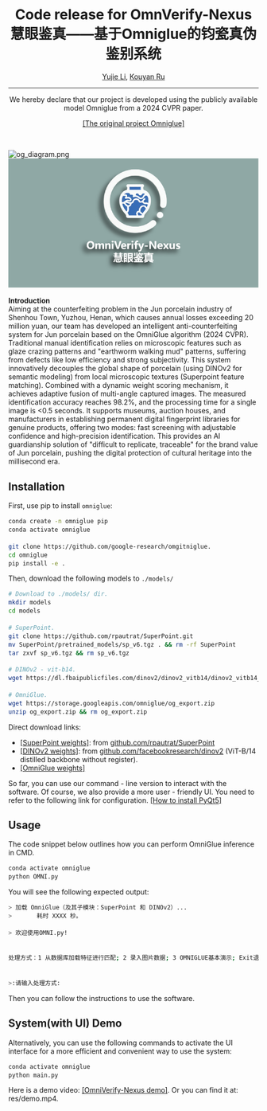 <div align="center">

#  Code release for OmnVerify-Nexus 慧眼鉴真——基于Omniglue的钧瓷真伪鉴别系统

<p align="center">
    <a href="https://eating-cpp.github.io/">Yujie Li</a>,
    <a href="https://github.com/Kouyr">Kouyan Ru</a>
</p>

</div>

-------------------------------------------------------------------------------


<div align="center">
We hereby declare that our project is developed using the publicly available model Omniglue from a 2024 CVPR paper.

[[The original project Omniglue]](https://github.com/google-research/omniglue)
</div>

<br>

![og_diagram.png](./icon/og_diagram.png "og_diagram.png")
![OmniVerify-Nexus.png](./icon/readme_logo.png "OmniVerify-Nexus.png")



**Introduction**  
Aiming at the counterfeiting problem in the Jun porcelain industry of Shenhou Town, Yuzhou, Henan, which causes annual losses exceeding 20 million yuan, our team has developed an intelligent anti-counterfeiting system for Jun porcelain based on the OmniGlue algorithm (2024 CVPR). Traditional manual identification relies on microscopic features such as glaze crazing patterns and "earthworm walking mud" patterns, suffering from defects like low efficiency and strong subjectivity.
This system innovatively decouples the global shape of porcelain (using DINOv2 for semantic modeling) from local microscopic textures (Superpoint feature matching). Combined with a dynamic weight scoring mechanism, it achieves adaptive fusion of multi-angle captured images. The measured identification accuracy reaches 98.2%, and the processing time for a single image is <0.5 seconds. It supports museums, auction houses, and manufacturers in establishing permanent digital fingerprint libraries for genuine products, offering two modes: fast screening with adjustable confidence and high-precision identification. This provides an AI guardianship solution of "difficult to replicate, traceable" for the brand value of Jun porcelain, pushing the digital protection of cultural heritage into the millisecond era.


## Installation

First, use pip to install `omniglue`:

```sh
conda create -n omniglue pip
conda activate omniglue

git clone https://github.com/google-research/omgitniglue.
cd omniglue
pip install -e .
```

Then, download the following models to `./models/`

```sh
# Download to ./models/ dir.
mkdir models
cd models

# SuperPoint.
git clone https://github.com/rpautrat/SuperPoint.git
mv SuperPoint/pretrained_models/sp_v6.tgz . && rm -rf SuperPoint
tar zxvf sp_v6.tgz && rm sp_v6.tgz

# DINOv2 - vit-b14.
wget https://dl.fbaipublicfiles.com/dinov2/dinov2_vitb14/dinov2_vitb14_pretrain.pth

# OmniGlue.
wget https://storage.googleapis.com/omniglue/og_export.zip
unzip og_export.zip && rm og_export.zip
```

Direct download links:

-   [[SuperPoint weights]](https://github.com/rpautrat/SuperPoint/tree/master/pretrained_models): from [github.com/rpautrat/SuperPoint](https://github.com/rpautrat/SuperPoint)
-   [[DINOv2 weights]](https://dl.fbaipublicfiles.com/dinov2/dinov2_vitb14/dinov2_vitb14_pretrain.pth): from [github.com/facebookresearch/dinov2](https://github.com/facebookresearch/dinov2) (ViT-B/14 distilled backbone without register).
-   [[OmniGlue weights]](https://storage.googleapis.com/omniglue/og_export.zip)


So far, you can use our command - line version to interact with the software. Of course, we also provide a more user - friendly UI. You need to refer to the following link for configuration. [[How to install PyQt5]](https://blog.csdn.net/qq_37080185/article/details/121616507)

## Usage
The code snippet below outlines how you can perform OmniGlue inference in CMD.

```sh
conda activate omniglue
python OMNI.py
```

You will see the following expected output:

```sh
> 加载 OmniGlue（及其子模块：SuperPoint 和 DINOv2）...
>       耗时 XXXX 秒。

> 欢迎使用OMNI.py!


处理方式：1 从数据库加载特征进行匹配; 2 录入图片数据; 3 OMNIGLUE基本演示; Exit退出


>:请输入处理方式:

```
Then you can follow the instructions to use the software.

## System(with UI) Demo

Alternatively, you can use the following commands to activate the UI interface for a more efficient and convenient way to use the system:
```sh
conda activate omniglue
python main.py
```
Here is a demo video: [[OmniVerify-Nexus demo]](https://www.bilibili.com/video/BV1t83BziEyw/?vd_source=f7437a693bbdac0008462a64ef601912). Or you can find it at:  res/demo.mp4.



